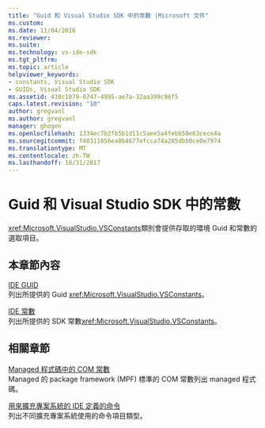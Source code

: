 ```yaml
---
title: "Guid 和 Visual Studio SDK 中的常數 |Microsoft 文件"
ms.custom: 
ms.date: 11/04/2016
ms.reviewer: 
ms.suite: 
ms.technology: vs-ide-sdk
ms.tgt_pltfrm: 
ms.topic: article
helpviewer_keywords:
- constants, Visual Studio SDK
- GUIDs, Visual Studio SDK
ms.assetid: 438c1079-0747-4995-ae7a-32aa399c96f5
caps.latest.revision: "10"
author: gregvanl
ms.author: gregvanl
manager: ghogen
ms.openlocfilehash: 1334ec7b2fb5b1d11c5aee5a4febb50e63cece4a
ms.sourcegitcommit: f40311056ea0b4677efcca74a285dbb0ce0e7974
ms.translationtype: MT
ms.contentlocale: zh-TW
ms.lasthandoff: 10/31/2017
---
```

# <a name="guids-and-constants-in-the-visual-studio-sdk"></a>Guid 和 Visual Studio SDK 中的常數
<xref:Microsoft.VisualStudio.VSConstants>類別會提供存取的環境 Guid 和常數的選取項目。  
  
## <a name="in-this-section"></a>本章節內容  
 [IDE GUID](../extensibility/ide-guids.md)  
 列出所提供的 Guid <xref:Microsoft.VisualStudio.VSConstants>。  
  
 [IDE 常數](../extensibility/ide-constants.md)  
 列出所提供的 SDK 常數<xref:Microsoft.VisualStudio.VSConstants>。  
  
## <a name="related-sections"></a>相關章節  
 [Managed 程式碼中的 COM 常數](../extensibility/com-constants-in-managed-code.md)  
 Managed 的 package framework (MPF) 標準的 COM 常數列出 managed 程式碼。  
  
 [用來擴充專案系統的 IDE 定義的命令](../extensibility/internals/ide-defined-commands-for-extending-project-systems.md)  
 列出不同擴充專案系統使用的命令項目類型。